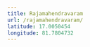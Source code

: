 ```yaml
---
title: Rajamahendravaram
url: /rajamahendravaram/
latitude: 17.0050454
longitude: 81.7804732
---
```


